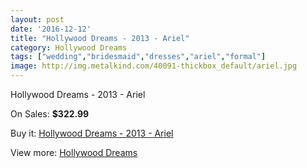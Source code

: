 ```yaml
---
layout: post
date: '2016-12-12'
title: "Hollywood Dreams - 2013 - Ariel"
category: Hollywood Dreams
tags: ["wedding","bridesmaid","dresses","ariel","formal"]
image: http://img.metalkind.com/40091-thickbox_default/ariel.jpg
---
```

Hollywood Dreams - 2013 - Ariel

On Sales: **$322.99**
<a href="https://www.metalkind.com/en/hollywood-dreams/1864-ariel.html"><amp-img layout="responsive" width="600" height="600" src="//img.metalkind.com/40091-thickbox_default/ariel.jpg" alt="Hollywood Dreams - 2013 - Ariel 0" /></a>
<a href="https://www.metalkind.com/en/hollywood-dreams/1864-ariel.html"><amp-img layout="responsive" width="600" height="600" src="//img.metalkind.com/40093-thickbox_default/ariel.jpg" alt="Hollywood Dreams - 2013 - Ariel 1" /></a>

Buy it: [Hollywood Dreams - 2013 - Ariel](https://www.metalkind.com/en/hollywood-dreams/1864-ariel.html "Hollywood Dreams - 2013 - Ariel")

View more: [Hollywood Dreams](https://www.metalkind.com/en/56-hollywood-dreams "Hollywood Dreams")
